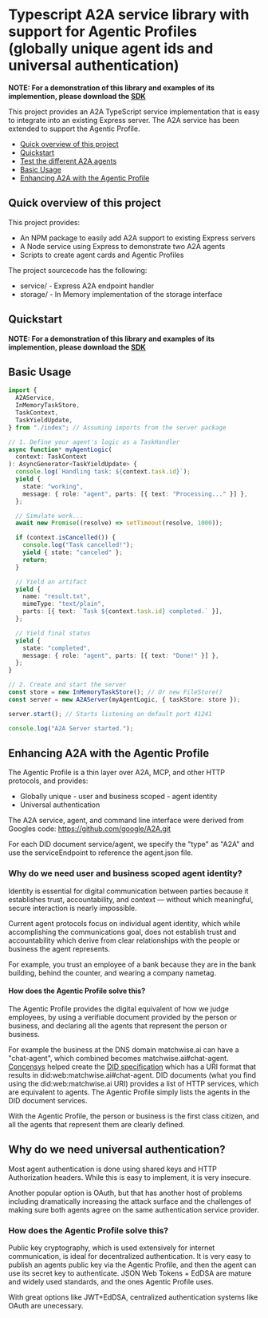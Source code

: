 # Typescript A2A service library with support for Agentic Profiles (globally unique agent ids and universal authentication)

**NOTE: For a demonstration of this library and examples of its implemention, please download the [SDK](https://github.com/agentic-profile/agentic-profile-a2a)**

This project provides an A2A TypeScript service implementation that is easy to integrate into an existing Express server.  The A2A service has been extended to support the Agentic Profile.

- [Quick overview of this project](#quick-overview-of-this-project)
- [Quickstart](#quickstart)
- [Test the different A2A agents](#test-the-different-a2a-agents)
- [Basic Usage](#basic-usage)
- [Enhancing A2A with the Agentic Profile](#enhancing-a2a-with-the-agentic-profile)


## Quick overview of this project

This project provides:

- An NPM package to easily add A2A support to existing Express servers
- A Node service using Express to demonstrate two A2A agents
- Scripts to create agent cards and Agentic Profiles

The project sourcecode has the following:

- service/ - Express A2A endpoint handler
- storage/ - In Memory implementation of the storage interface


## Quickstart

**NOTE: For a demonstration of this library and examples of its implemention, please download the [SDK](https://github.com/agentic-profile/agentic-profile-a2a)**


## Basic Usage

```typescript
import {
  A2AService,
  InMemoryTaskStore,
  TaskContext,
  TaskYieldUpdate,
} from "./index"; // Assuming imports from the server package

// 1. Define your agent's logic as a TaskHandler
async function* myAgentLogic(
  context: TaskContext
): AsyncGenerator<TaskYieldUpdate> {
  console.log(`Handling task: ${context.task.id}`);
  yield {
    state: "working",
    message: { role: "agent", parts: [{ text: "Processing..." }] },
  };

  // Simulate work...
  await new Promise((resolve) => setTimeout(resolve, 1000));

  if (context.isCancelled()) {
    console.log("Task cancelled!");
    yield { state: "canceled" };
    return;
  }

  // Yield an artifact
  yield {
    name: "result.txt",
    mimeType: "text/plain",
    parts: [{ text: `Task ${context.task.id} completed.` }],
  };

  // Yield final status
  yield {
    state: "completed",
    message: { role: "agent", parts: [{ text: "Done!" }] },
  };
}

// 2. Create and start the server
const store = new InMemoryTaskStore(); // Or new FileStore()
const server = new A2AServer(myAgentLogic, { taskStore: store });

server.start(); // Starts listening on default port 41241

console.log("A2A Server started.");
```


## Enhancing A2A with the Agentic Profile

The Agentic Profile is a thin layer over A2A, MCP, and other HTTP protocols, and provides:

- Globally unique - user and business scoped - agent identity
- Universal authentication

The A2A service, agent, and command line interface were derived from Googles code: https://github.com/google/A2A.git

For each DID document service/agent, we specify the "type" as "A2A" and use the serviceEndpoint to reference the agent.json file.


### Why do we need user and business scoped agent identity?

Identity is essential for digital communication between parties because it establishes trust, accountability, and context — without which meaningful, secure interaction is nearly impossible.

Current agent protocols focus on individual agent identity, which while accomplishing the communications goal, does not establish trust and accountability which derive from clear relationships with the people or business the agent represents.

For example, you trust an employee of a bank because they are in the bank building, behind the counter, and wearing a company nametag.


#### How does the Agentic Profile solve this?

The Agentic Profile provides the digital equivalent of how we judge employees, by using a verifiable document provided by the person or business, and declaring all the agents that represent the person or business.

For example the business at the DNS domain matchwise.ai can have a "chat-agent", which combined becomes matchwise.ai#chat-agent.  [Concensys](https://consensys.io/) helped create the [DID specification](https://www.w3.org/TR/did-1.0/) which has a URI format that results in did:web:matchwise.ai#chat-agent.  DID documents (what you find using the did:web:matchwise.ai URI) provides a list of HTTP services, which are equivalent to agents.  The Agentic Profile simply lists the agents in the DID document services. 

With the Agentic Profile, the person or business is the first class citizen, and all the agents that represent them are clearly defined.


## Why do we need universal authentication?

Most agent authentication is done using shared keys and HTTP Authorization headers.  While this is easy to implement, it is very insecure.

Another popular option is OAuth, but that has another host of problems including dramatically increasing the attack surface and the challenges of making sure both agents agree on the same authentication service provider.


### How does the Agentic Profile solve this?

Public key cryptography, which is used extensively for internet communication, is ideal for decentralized authentication.  It is very easy to publish an agents public key via the Agentic Profile, and then the agent can use its secret key to authenticate.  JSON Web Tokens + EdDSA are mature and widely used standards, and the ones Agentic Profile uses.

With great options like JWT+EdDSA, centralized authentication systems like OAuth are unecessary.
